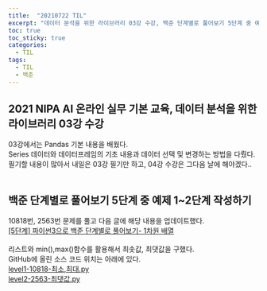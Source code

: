 ```yaml
---
title:  "20210722 TIL"
excerpt: "데이터 분석을 위한 라이브러리 03강 수강, 백준 단계별로 풀어보기 5단계 중 예제 1~2단계 작성(10818번, 2563번)"
toc: true
toc_sticky: true
categories:
  - TIL
tags:
  - TIL
  - 백준
---
```

## 2021 NIPA AI 온라인 실무 기본 교육, 데이터 분석을 위한 라이브러리 03강 수강
03강에서는 Pandas 기본 내용을 배웠다.  
Series 데이터와 데이터프레임의 기초 내용과 데이터 선택 및 변경하는 방법을 다뤘다.   
필기할 내용이 많아서 내일은 03강 필기만 하고, 04강 수강은 그다음 날에 해야겠다..
<br>
<br>

## 백준 단계별로 풀어보기 5단계 중 예제 1\~2단계 작성하기 
10818번, 2563번 문제를 풀고 다음 글에 해당 내용을 업데이트했다.  
[[5단계] 파이썬3으로 백준 단계별로 풀어보기- 1차원 배열](https://leeryeongsong.github.io/baekjoon/baekjoon-step-by-step-python3-step5/)  
<br>
리스트와 min(),max()함수를 활용해서 최솟값, 최댓값을 구했다.  
GitHub에 올린 소스 코드 위치는 아래에 있다.  
[level1-10818-최소,최대.py](https://github.com/leeryeongsong/baekjoon-step-by-step-python3/blob/main/step5/level1-10818-%EC%B5%9C%EC%86%8C%2C%EC%B5%9C%EB%8C%80.py)  
[level2-2563-최댓값.py](https://github.com/leeryeongsong/baekjoon-step-by-step-python3/blob/main/step5/level2-2563-%EC%B5%9C%EB%8C%93%EA%B0%92.py)
<br>
<br>
